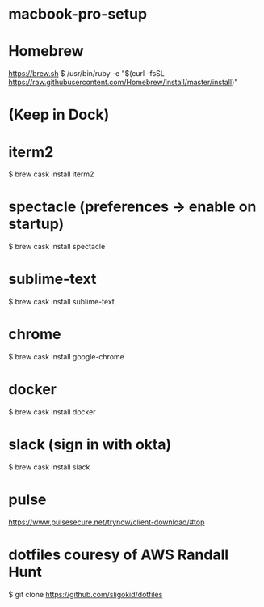 # macbook-pro-setup

# Homebrew
https://brew.sh
$ /usr/bin/ruby -e "$(curl -fsSL https://raw.githubusercontent.com/Homebrew/install/master/install)"

# (Keep in Dock)
# iterm2
$ brew cask install iterm2

# spectacle (preferences -> enable on startup)
$ brew cask install spectacle

# sublime-text
$ brew cask install sublime-text

# chrome
$ brew cask install google-chrome

# docker
$ brew cask install docker

# slack (sign in with okta)
$ brew cask install slack

# pulse
https://www.pulsesecure.net/trynow/client-download/#top


# dotfiles couresy of AWS Randall Hunt
$ git clone https://github.com/sligokid/dotfiles

